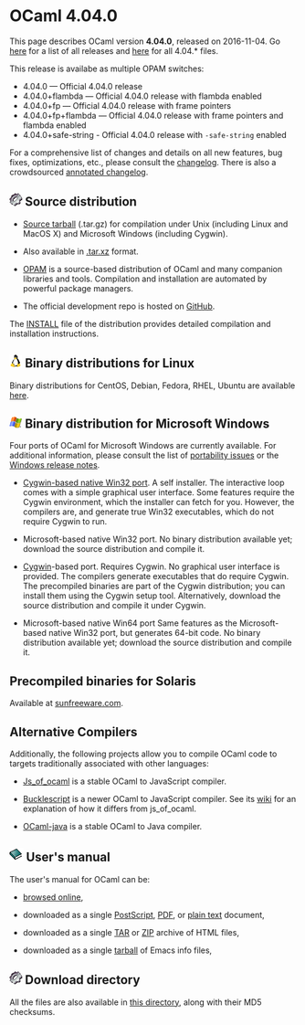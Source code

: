 <!-- ((! set title OCaml 4.04 !)) -->

# OCaml 4.04.0
This page describes OCaml version **4.04.0**, released on
2016-11-04. Go [here](./) for a list of all releases and
[here](http://caml.inria.fr/pub/distrib/ocaml-4.04/) for all 4.04.*
files.

This release is availabe as multiple OPAM switches:

- 4.04.0 — Official 4.04.0 release
- 4.04.0+flambda — Official 4.04.0 release with flambda enabled
- 4.04.0+fp — Official 4.04.0 release with frame pointers
- 4.04.0+fp+flambda — Official 4.04.0 release with frame pointers and flambda enabled
- 4.04.0+safe-string - Official 4.04.0 release with `-safe-string` enabled

For a comprehensive list of changes and details on all new features,
bug fixes, optimizations, etc., please consult the
[changelog](http://caml.inria.fr/pub/distrib/ocaml-4.04/notes/Changes). There
is also a crowdsourced [annotated
changelog](https://github.com/gasche/ocaml-releases-change-explanation/wiki/4.04.0-changes-explanation).


## ![](../img/source.gif "") Source distribution

- [Source
  tarball](http://caml.inria.fr/pub/distrib/ocaml-4.04/ocaml-4.04.0.tar.gz)
  (.tar.gz) for compilation under Unix (including Linux and MacOS X)
  and Microsoft Windows (including Cygwin).

- Also available in
  [.tar.xz](http://caml.inria.fr/pub/distrib/ocaml-4.04/ocaml-4.04.0.tar.xz)
  format.

- [OPAM](https://opam.ocaml.org/) is a source-based distribution of
  OCaml and many companion libraries and tools. Compilation and
  installation are automated by powerful package managers.

- The official development repo is hosted on
  [GitHub](https://github.com/ocaml/ocaml).

The [INSTALL](http://caml.inria.fr/pub/distrib/ocaml-4.04/notes/INSTALL.adoc)
file of the distribution provides detailed compilation and
installation instructions.


## ![](../img/linux.gif "") Binary distributions for Linux

Binary distributions for CentOS, Debian, Fedora, RHEL, Ubuntu are
available
[here](http://software.opensuse.org/download.html?project=home%3Aocaml&package=ocaml).


## ![](../img/windows.gif "") Binary distribution for Microsoft Windows

Four ports of OCaml for Microsoft Windows are currently available. For
additional information, please consult the list of [portability
issues](/learn/portability.html) or the
[Windows release
notes](http://caml.inria.fr/pub/distrib/ocaml-4.04/notes/README.win32.adoc).

- [Cygwin-based native Win32
  port](http://protz.github.com/ocaml-installer/). A self
  installer. The interactive loop comes with a simple graphical user
  interface. Some features require the Cygwin environment, which the
  installer can fetch for you. However, the compilers are, and
  generate true Win32 executables, which do not require Cygwin to run.

- Microsoft-based native Win32 port. No binary distribution available
  yet; download the source distribution and compile it.

- [Cygwin](http://cygwin.com/)-based port. Requires Cygwin. No
  graphical user interface is provided. The compilers generate
  executables that do require Cygwin. The precompiled binaries are
  part of the Cygwin distribution; you can install them using the
  Cygwin setup tool. Alternatively, download the source distribution
  and compile it under Cygwin.

- Microsoft-based native Win64 port Same features as the
  Microsoft-based native Win32 port, but generates 64-bit code. No
  binary distribution available yet; download the source distribution
  and compile it.


## Precompiled binaries for Solaris

Available at [sunfreeware.com](http://sunfreeware.com/).


## Alternative Compilers

Additionally, the following projects allow you to compile OCaml code to
targets traditionally associated with other languages:

* [Js_of_ocaml](http://ocsigen.org/js_of_ocaml/) is a stable OCaml
  to JavaScript compiler.

* [Bucklescript](http://bloomberg.github.io/bucklescript/) is a newer
  OCaml to JavaScript compiler. See its
  [wiki](https://github.com/bloomberg/bucklescript/wiki/Differences-from-js_of_ocaml)
  for an explanation of how it differs from js_of_ocaml.

* [OCaml-java](http://www.ocamljava.org/) is a stable OCaml to
  Java compiler.


## ![](../img/doc.gif "") User's manual

The user's manual for OCaml can be:

- [browsed
  online](http://caml.inria.fr/pub/docs/manual-ocaml-4.04/index.html),

- downloaded as a single
  [PostScript](http://caml.inria.fr/pub/distrib/ocaml-4.04/ocaml-4.04-refman.ps.gz),
  [PDF](http://caml.inria.fr/pub/distrib/ocaml-4.04/ocaml-4.04-refman.pdf),
  or [plain
  text](http://caml.inria.fr/pub/distrib/ocaml-4.04/ocaml-4.04-refman.txt)
  document,

- downloaded as a single
  [TAR](http://caml.inria.fr/pub/distrib/ocaml-4.04/ocaml-4.04-refman-html.tar.gz)
  or
  [ZIP](http://caml.inria.fr/pub/distrib/ocaml-4.04/ocaml-4.04-refman-html.zip)
  archive of HTML files,

- downloaded as a single
  [tarball](http://caml.inria.fr/pub/distrib/ocaml-4.04/ocaml-4.04-refman.info.tar.gz)
  of Emacs info files,


## ![](../img/source.gif "") Download directory

All the files are also available in [this
directory](http://caml.inria.fr/pub/distrib/ocaml-4.04), along with
their MD5 checksums.
